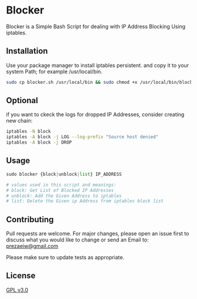 # Blocker

Blocker is a Simple Bash Script for dealing with IP Address Blocking Using iptables.

## Installation

Use your package manager to install iptables persistent. and copy it to your system Path; for example /usr/local/bin.


```bash
sudo cp blocker.sh /usr/local/bin && sudo chmod +x /usr/local/bin/blocker.sh
```
## Optional

if you want to ckeck the logs for dropped IP Addresses, consider creating new chain:

```bash
iptables -N block
iptables -A block -j LOG --log-prefix "Source host denied"
iptables -A block -j DROP
```

## Usage

```python
sudo blocker {block|unblock|list} IP_ADDRESS

# values used in this script and meanings:
# block: Get List of Blocked IP Addresses
# unblock: Add the Given Address to iptables
# list: Delete the Given ip Address from iptables block list

```

## Contributing

Pull requests are welcome. For major changes, please open an issue first to discuss what you would like to change or send an Email to:
prezaeiw@gmail.com

Please make sure to update tests as appropriate.

## License

[GPL v3.0](https://choosealicense.com/licenses/gpl-3.0/)
